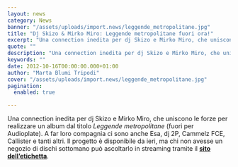 ```yaml
---
layout: news
category: News
banner: "/assets/uploads/import.news/leggende_metropolitane.jpg"
title: "Dj Skizo & Mirko Miro: Leggende metropolitane fuori ora!"
excerpt: "Una connection inedita per dj Skizo e Mirko Miro, che uniscono le forze per realizzare un album dal titolo Leggende metropolitane (fuori per Audioplate). A far loro compagnia ci sono anche Esa, dj 2P, Cammelz FCE, Callister e tanti altri. Il progetto è disponibile da ieri, ma chi non avesse un negozio di dischi sottomano [&hellip"
quote: ""
description: "Una connection inedita per dj Skizo e Mirko Miro, che uniscono le forze per realizzare un album dal titolo Leggende metropolitane (fuori per Audioplate). A far loro compagnia ci sono anche Esa, dj 2P, Cammelz FCE, Callister e tanti altri. Il progetto è disponibile da ieri, ma chi non avesse un negozio di dischi sottomano [&hellip"
keywords: ""
date: 2012-10-16T00:00:00.000+01:00
author: "Marta Blumi Tripodi"
cover: "/assets/uploads/import.news/leggende_metropolitane.jpg"
pagination:
  enabled: true

---
```


Una connection inedita per dj Skizo e Mirko Miro, che uniscono le forze per realizzare un album dal titolo _Leggende metropolitane_ (fuori per Audioplate). A far loro compagnia ci sono anche Esa, dj 2P, Cammelz FCE, Callister e tanti altri. Il progetto è disponibile da ieri, ma chi non avesse un negozio di dischi sottomano può ascoltarlo in streaming tramite il [**sito dell’etichetta**](http://www.audioplate.com/ "http://www.audioplate.com/").